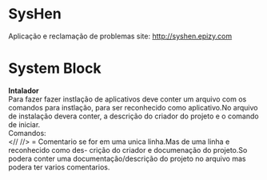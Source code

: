 # SysHen
 Aplicação e reclamação de problemas
 site: http://syshen.epizy.com

# __System Block__                                                                      
__Intalador__                                                                          
Para fazer fazer instlação de aplicativos deve conter um arquivo com os comandos para 
instlação, para ser reconhecido como aplicativo.No arquivo de instalação devera conter,
a descrição do criador do projeto e o comando de iniciar.                              
Comandos:                                                                              
<// //> = Comentario se for em uma unica linha.Mas de uma linha e reconhecido como des-
crição do criador e documenação do projeto.So podera conter uma documentação/descrição 
do projeto no arquivo mas podera ter varios comentarios.                               

